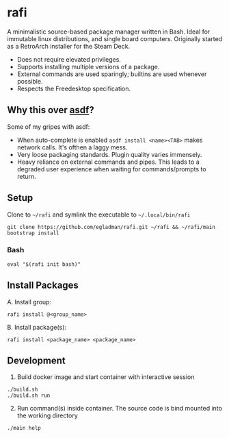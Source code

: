 # rafi

A minimalistic source-based package manager written in Bash. Ideal for immutable linux distributions, and single board computers. Originally started as a RetroArch installer for the Steam Deck.

- Does not require elevated privileges.
- Supports installing multiple versions of a package.
- External commands are used sparingly; builtins are used whenever possible.
- Respects the Freedesktop specification.

## Why this over [asdf](https://github.com/asdf-vm/asdf)?

Some of my gripes with asdf:

- When auto-complete is enabled `asdf install <name><TAB>` makes network calls. It's ofthen a laggy mess.
- Very loose packaging standards. Plugin quality varies immensely.
- Heavy reliance on external commands and pipes. This leads to a degraded user experience when waiting for commands/prompts to return.

## Setup

Clone to `~/rafi` and symlink the executable to `~/.local/bin/rafi`

```
git clone https://github.com/egladman/rafi.git ~/rafi && ~/rafi/main bootstrap install
```

### Bash

```
eval "$(rafi init bash)"
```

## Install Packages

A. Install group:

```
rafi install @<group_name>
```

B. Install package(s):

```
rafi install <package_name> <package_name>
```

## Development

1. Build docker image and start container with interactive session

```
./build.sh
./build.sh run
```

2. Run command(s) inside container. The source code is bind mounted into the working directory

```
./main help
```
